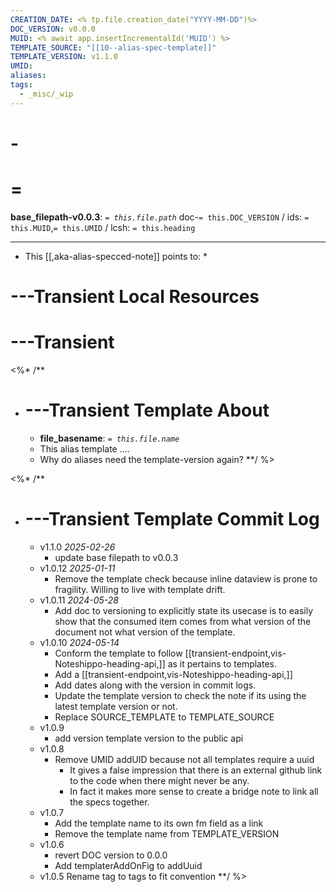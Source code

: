 ```yaml
---
CREATION_DATE: <% tp.file.creation_date("YYYY-MM-DD")%>
DOC_VERSION: v0.0.0
MUID: <% await app.insertIncrementalId('MUID') %>
TEMPLATE_SOURCE: "[[10--alias-spec-template]]"
TEMPLATE_VERSION: v1.1.0
UMID: 
aliases: 
tags:
  - _misc/_wip
---
```


# -

# =

**base_filepath-v0.0.3**: *`= this.file.path`* doc-`= this.DOC_VERSION` / ids: `= this.MUID`,`= this.UMID` / lcsh: `= this.heading`

---

* This [[,aka-alias-specced-note]] points to:
  * 


# ---Transient Local Resources

# ---Transient

<%* /**
* # ---Transient Template About
  * **file_basename**: *`= this.file.name`*
  * This alias template ....
  * Why do aliases need the template-version again?
**/ %>

<%* /**
* # ---Transient Template Commit Log
  * v1.1.0 *2025-02-26*
    * update base filepath to v0.0.3
  * v1.0.12 *2025-01-11*
    * Remove the template check because inline dataview is prone to fragility. Willing to live with template drift.
  * v1.0.11 *2024-05-28*
    * Add doc to versioning to explicitly state its usecase is to easily show that the consumed item comes from what version of the document not what version of the template.
  * v1.0.10 *2024-05-14*
    * Conform the template to follow [[transient-endpoint,vis-Noteshippo-heading-api,]] as it pertains to templates.
    * Add a [[transient-endpoint,vis-Noteshippo-heading-api,]]
    * Add dates along with the version in commit logs.
    * Update the template version to check the note if its using the latest template version or not.
    * Replace SOURCE_TEMPLATE to TEMPLATE_SOURCE
  * v1.0.9
    * add version template version to the public api
  * v1.0.8
    * Remove UMID addUID because not all templates require a uuid
      * It gives a false impression that there is an external github link to the code when there might never be any.
      * In fact it makes more sense to create a bridge note to link all the specs together.
  * v1.0.7
    * Add the template name to its own fm field as a link
    * Remove the template name from TEMPLATE_VERSION
  * v1.0.6
    * revert DOC version to 0.0.0
    * Add templaterAddOnFig to addUuid
  * v1.0.5 Rename tag to tags to fit convention
**/ %>
